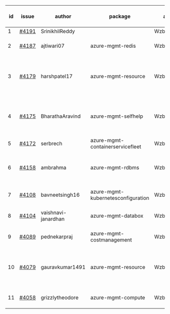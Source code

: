 | id | issue | author | package | assignee | bot advice | created date of issue | target release date | date from target |
| ------ | ------ | ------ | ------ | ------ | ------ | ------ | ------ | :-----: |
| 1 | [#4191](https://github.com/Azure/sdk-release-request/issues/4191) | SrinikhilReddy |  | Wzb123456789 |  | 05-23 | 06-23 |  |
| 2 | [#4187](https://github.com/Azure/sdk-release-request/issues/4187) | ajtiwari07 | azure-mgmt-redis | Wzb123456789 | Attention to inconsistent tag | 05-22 | 06-23 |  |
| 3 | [#4179](https://github.com/Azure/sdk-release-request/issues/4179) | harshpatel17 | azure-mgmt-resource | Wzb123456789 | duplicated issue  <br> new comment. MultiAPI HoldOn | 05-18 | 06-23 |  |
| 4 | [#4175](https://github.com/Azure/sdk-release-request/issues/4175) | BharathaAravind | azure-mgmt-selfhelp | Wzb123456789 | new version is 0.0.0, please check base branch! FirstGA | 05-18 | 06-23 |  |
| 5 | [#4172](https://github.com/Azure/sdk-release-request/issues/4172) | serbrech | azure-mgmt-containerservicefleet | Wzb123456789 | FirstBeta | 05-18 | 06-23 |  |
| 6 | [#4158](https://github.com/Azure/sdk-release-request/issues/4158) | ambrahma | azure-mgmt-rdbms | Wzb123456789 | close to release date.  MultiAPI HoldOn | 05-11 | 05-26 | 2 |
| 7 | [#4108](https://github.com/Azure/sdk-release-request/issues/4108) | bavneetsingh16 | azure-mgmt-kubernetesconfiguration | Wzb123456789 | close to release date.  | 04-28 | 05-26 | 2 |
| 8 | [#4104](https://github.com/Azure/sdk-release-request/issues/4104) | vaishnavi-janardhan | azure-mgmt-databox | Wzb123456789 | close to release date.  | 04-27 | 05-26 | 2 |
| 9 | [#4089](https://github.com/Azure/sdk-release-request/issues/4089) | pednekarpraj | azure-mgmt-costmanagement | Wzb123456789 | close to release date.  | 04-25 | 05-26 | 2 |
| 10 | [#4079](https://github.com/Azure/sdk-release-request/issues/4079) | gauravkumar1491 | azure-mgmt-resource | Wzb123456789 | duplicated issue  <br> close to release date.  HoldOn | 04-24 | 05-26 | 2 |
| 11 | [#4058](https://github.com/Azure/sdk-release-request/issues/4058) | grizzlytheodore | azure-mgmt-compute | Wzb123456789 | close to release date.  | 04-18 | 05-26 | 2 |
